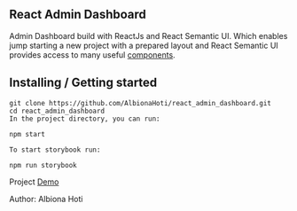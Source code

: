 ## React Admin Dashboard
Admin Dashboard build with ReactJs and React Semantic UI. Which enables jump starting a new
project with a prepared layout and React Semantic UI provides access to many useful [components](https://react.semantic-ui.com/).

## Installing / Getting started

```shell
git clone https://github.com/AlbionaHoti/react_admin_dashboard.git
cd react_admin_dashboard
In the project directory, you can run:

```
`npm start`

```
To start storybook run:

```

`npm run storybook`

Project [Demo](http://albionahoti.com/react_admin_dashboard/) 

Author: Albiona Hoti

